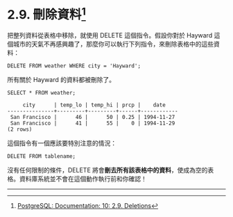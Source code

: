 # 2.9. 刪除資料[^1]

把整列資料從表格中移除，就使用 DELETE 這個指令。假設你對於 Hayward 這個城市的天氣不再感興趣了，那麼你可以執行下列指令，來刪除表格中的這些資料：

```
DELETE FROM weather WHERE city = 'Hayward';
```

所有關於 Hayward 的資料都被刪除了。

```
SELECT * FROM weather;
```

```
     city      | temp_lo | temp_hi | prcp |    date
---------------+---------+---------+------+------------
 San Francisco |      46 |      50 | 0.25 | 1994-11-27
 San Francisco |      41 |      55 |    0 | 1994-11-29
(2 rows)
```

這個指令有一個應該要特別注意的情況：

```
DELETE FROM tablename;
```

沒有任何限制的條件，DELETE 將會**刪去所有該表格中的資料**，使成為空的表格。資料庫系統並不會在這個動作執行前和你確認！

---

[^1]: [PostgreSQL: Documentation: 10: 2.9. Deletions](https://www.postgresql.org/docs/10/static/tutorial-delete.html)

